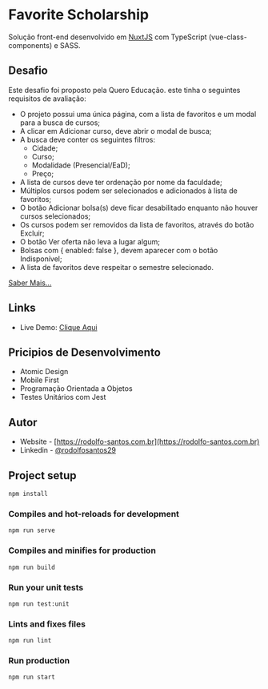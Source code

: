 # Favorite Scholarship

Solução front-end desenvolvido em [NuxtJS](https://nuxtjs.org/) com TypeScript (vue-class-components) e SASS.

## Desafio

Este desafio foi proposto pela Quero Educação. este tinha o seguintes requisitos de avaliação:

- O projeto possui uma única página, com a lista de favoritos e um modal para a busca de cursos;
- A clicar em Adicionar curso, deve abrir o modal de busca;
- A busca deve conter os seguintes filtros:
  - Cidade;
  - Curso;
  - Modalidade (Presencial/EaD);
  - Preço;
- A lista de cursos deve ter ordenação por nome da faculdade;
- Múltiplos cursos podem ser selecionados e adicionados à lista de favoritos;
- O botão Adicionar bolsa(s) deve ficar desabilitado enquanto não houver cursos selecionados;
- Os cursos podem ser removidos da lista de favoritos, através do botão Excluir;
- O botão Ver oferta não leva a lugar algum;
- Bolsas com { enabled: false }, devem aparecer com o botão Indisponível;
- A lista de favoritos deve respeitar o semestre selecionado.

[Saber Mais...](https://github.com/quero-edu/front-end-test-quero)

## Links

- Live Demo: [Clique Aqui](https://favoritescholarship.herokuapp.com/minha-conta/bolsas-favoritas)

## Pricipios de Desenvolvimento

- Atomic Design
- Mobile First
- Programação Orientada a Objetos
- Testes Unitários com Jest

## Autor

- Website - [https://rodolfo-santos.com.br](https://rodolfo-santos.com.br)
- Linkedin - [@rodolfosantos29](https://www.linkedin.com/in/rodolfosantos29/)

## Project setup

```
npm install
```

### Compiles and hot-reloads for development

```
npm run serve
```

### Compiles and minifies for production

```
npm run build
```

### Run your unit tests

```
npm run test:unit
```

### Lints and fixes files

```
npm run lint
```

### Run production

```
npm run start
```
